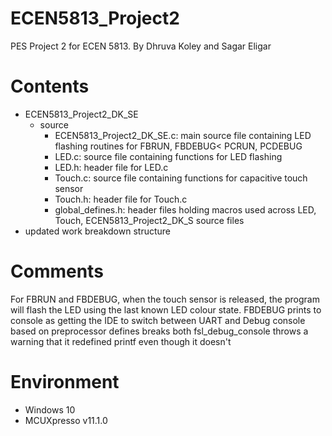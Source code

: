 # ECEN5813_Project2
PES Project 2 for ECEN 5813. By Dhruva Koley and Sagar Eligar

# Contents
- ECEN5813_Project2_DK_SE
  - source
    - ECEN5813_Project2_DK_SE.c: main source file containing LED flashing routines for FBRUN, FBDEBUG< PCRUN, PCDEBUG
    - LED.c: source file containing functions for LED flashing
    - LED.h: header file for LED.c
    - Touch.c: source file containing functions for capacitive touch sensor
    - Touch.h: header file for Touch.c
    - global_defines.h: header files holding macros used across LED, Touch, ECEN5813_Project2_DK_S source files
- updated work breakdown structure

# Comments
For FBRUN and FBDEBUG, when the touch sensor is released, the program will flash the LED using the last known LED colour state.
FBDEBUG prints to console as getting the IDE to switch between UART and Debug console based on preprocessor defines breaks both
fsl_debug_console throws a warning that it redefined printf even though it doesn't

# Environment
 - Windows 10
 - MCUXpresso v11.1.0

